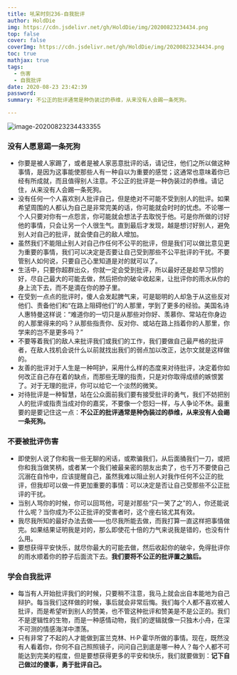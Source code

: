 ```yaml
---
title: 吼呆时刻236-自我批评
author: HoldDie
img: https://cdn.jsdelivr.net/gh/HoldDie/img/20200823234434.png
top: false
cover: false
coverImg: https://cdn.jsdelivr.net/gh/HoldDie/img/20200823234434.png
toc: true
mathjax: true
tags:
  - 伤害
  - 自我批评
date: 2020-08-23 23:42:39
password:
summary: 不公正的批评通常是种伪装过的恭维，从来没有人会踢一条死狗。

---
```


![image-20200823234433355](https://cdn.jsdelivr.net/gh/HoldDie/img/20200823234434.png)

### **没有人愿意踢一条死狗**

- 你要是被人家踢了，或者是被人家恶意批评的话，请记住，他们之所以做这种事情，是因为这事能使那些人有一种自以为重要的感觉；这通常也意味着你已经有所成就，而且值得别人注意。不公正的批评是一种伪装过的恭维。请记住，从来没有人会踢一条死狗。
- 没有任何一个人喜欢别人批评自己，但是绝对不可能不受到别人的批评。如果希望周围的人都认为自己是非常完美的话，你可能就会时时的忧虑。不论哪一个人只要对你有一点怨言，你可能就会想法子去取悦于他。可是你所做的讨好他的事情，只会让另一个人很生气。直到最后才发现，越是想讨好别人，避免别人对自己的批评，就会使自己的敌人增加。
- 虽然我们不能阻止别人对自己作任何不公平的批评，但是我们可以做比意见更为重要的事情，我们可以决定是否要让自己受到那些不公平批评的干扰。不要管别人如何说，只要自己心里知道是对的就可以了。
- 生活中，只要你超群出众，你就一定会受到批评，所以最好还是趁早习惯的好，尽自己最大的可能去做，然后把你的破伞收起来，让批评你的雨水从你的身上流下去，而不是滴在你的脖子里。
- 在受到一点点的批评时，傻人会发起脾气来，可是聪明的人却急于从这些反对他们、责备他们和“在路上阻碍他们”的人那里，学到了更多的经验。美国名诗人惠特曼这样说：“难道你的一切只是从那些对你好、羡慕你、常站在你身边的人那里得来的吗？从那些指责你、反对你、或站在路上挡着你的人那里，你学来的岂不是更多吗？”
- 不要等着我们的敌人来批评我们或我们的工作，我们要做自己最严格的批评者，在敌人找机会说什么以前就找出我们的弱点加以改正，达尔文就是这样做的。
- 友善的批评对于人生是一种呵护，采用什么样的态度来对待批评，决定着你如何改正自己存在着的缺点，而那些无理的指责，只是对你取得成绩的嫉恨罢了。对于无理的批评，你可以给它一个淡然的微笑。
- 对待批评是一种智慧，站在公众面前我们要有接受批评的勇气，我们不妨把别人的批评或指责当成对你的嘉奖，不要像一个怨妇一样，与人争论不休。最重要的是要记住这一点：**不公正的批评通常是种伪装过的恭维，从来没有人会踢一条死狗。**

### **不要被批评伤害**

- 即使别人说了你和我一些无聊的闲话，或欺骗我们，从后面捅我们一刀，或把你和我当做笑柄，或者某一个我们被最亲密的朋友出卖了，也千万不要使自己沉溺在自怜中，应该提醒自己，虽然我难以阻止别人对我作任何不公正的批评，但我却可以做一件更加重要的事情：可以决定是否让自己受那些不公正批评的干扰。
- 当别人骂你的时候，你可以回骂他，可是对那些“只一笑了之”的人，你还能说什么呢？当你成为不公正批评的受害者时，这个座右铭尤其有效。
- 我尽我所知的最好办法去做——也尽我所能去做，而我打算一直这样把事情做完。如果结果证明我是对的，那么即使花十倍的力气来说我是错的，也没有什么用。
- 要想获得平安快乐，就尽你最大的可能去做，然后收起你的破伞，免得批评你的雨水顺着你的脖子后面流下去。**我们要将不公正的批评置之脑后。**

### **学会自我批评**

- 每当有人开始批评我们的时候，只要稍不注意，我马上就会出自本能地为自己辩护。每当我们这样做的时候，事后就会非常后悔。我们每个人都不喜欢被人批评，而是希望听到别人的赞美，也不管这种批评和赞美是不是公正的。我们不是逻辑性的生物，而是一种感情动物，我们的逻辑就像一只独木小舟，在深不可测的情感海洋中漂荡。
- 只有非常了不起的人才能做到富兰克林、H·P·霍华所做的事情。现在，既然没有人看着你，你何不自己照照镜子，问问自己到底是哪一种人？每个人都不可能达到完美的程度，但是要想获得更多的平安和快乐，我们就要做到：**记下自己做过的傻事，勇于批评自己。**